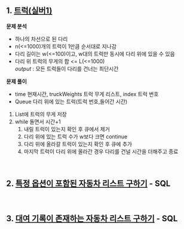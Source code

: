 ## 1. [트럭(실버1)](https://www.acmicpc.net/problem/13335)
    
**문제 분석**
- 하나의 차선으로 된 다리
- n(<=1000)개의 트럭이 1만큼 순서대로 지나감
- 다리 길이는 w(<=100)이고, w대의 트럭만 동시에 다리 위에 있을 수 있음
- 다리 위 트럭의 무게의 합 <= L(<=1000)  
*output* : 모든 트럭들이 다리를 건너는 최단시간
    

**문제 풀이**
- time 현재시간, truckWeights 트럭 무게 리스트, index 트럭 번호
- Queue 다리 위에 있는 트럭(트럭 번호,들어간 시간)
1. List<Integer>에 트럭의 무게 저장
2.  while 돌면서 시간+1
    1. 내릴 트럭이 있는지 확인 후 큐에서 제거
    2. 다리 위에 있는 트럭 수가 w보다 크면 continue
    3. 다리 위에 올라갈 트럭이 있는지 확인 후 큐에 추가
    4. 마지막 트럭이 다리 위에 올라간 경우 다리를 건널 시간을 더해주고 종료

<br>

## 2. [특정 옵션이 포함된 자동차 리스트 구하기](https://school.programmers.co.kr/learn/courses/30/lessons/157343) - SQL
    
<br>

## 3. [대여 기록이 존재하는 자동차 리스트 구하기](https://school.programmers.co.kr/learn/courses/30/lessons/157341) - SQL